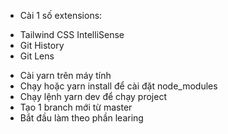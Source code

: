 - Cài 1 số extensions:
 + Tailwind CSS IntelliSense
 + Git History
 + Git Lens
- Cài yarn trên máy tính
- Chạy hoặc yarn install để cài đặt node_modules
- Chạy lệnh yarn dev để chạy project
- Tạo 1 branch mới từ master
- Bắt đầu làm theo phần learing